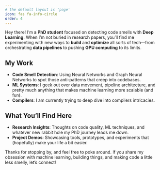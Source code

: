 ```yaml
---
# the default layout is 'page'
icon: fas fa-info-circle
order: 4
---
```





Hey there! I’m a **PhD student** focused on detecting code smells with  **Deep Learning**. When I’m not buried in research papers, you’ll find me experimenting with new ways to **build** and **optimize** all sorts of tech—from orchestrating **data pipelines** to pushing **GPU computing** to its limits. 

## My Work

- **Code Smell Detection**: Using Neural Networks and Graph Neural Networks to spot those  anti-patterns that creep into codebases.  
- **ML Systems**: I geek out over data movement, pipeline architecture, and pretty much anything that makes machine learning more scalable (and fun).
- **Compilers**: I am currently trying to deep dive into compilers intricacies.

## What You’ll Find Here

- **Research Insights**: Thoughts on code quality, ML techniques, and whatever new rabbit hole my PhD journey leads me down.  
- **Project Demos**: Showcasing tools, prototypes, and experiments that (hopefully) make your life a bit easier.  

Thanks for stopping by, and feel free to poke around. If you share my obsession with machine learning, building things, and making code a little less smelly, let’s connect!
